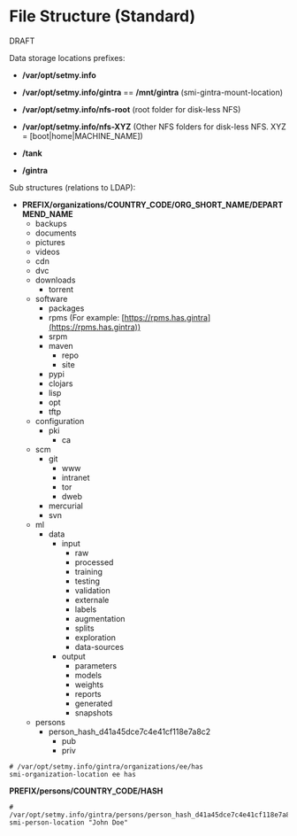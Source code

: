 # File Structure (Standard)

DRAFT

Data storage locations prefixes:

* **/var/opt/setmy.info**

* **/var/opt/setmy.info/gintra** == **/mnt/gintra** (smi-gintra-mount-location)

* **/var/opt/setmy.info/nfs-root** (root folder for disk-less NFS)

* **/var/opt/setmy.info/nfs-XYZ** (Other NFS folders for disk-less NFS. XYZ = [boot|home|MACHINE_NAME])

* **/tank**

* **/gintra**

Sub structures (relations to LDAP):

* **PREFIX/organizations/COUNTRY_CODE/ORG_SHORT_NAME/DEPARTMEND_NAME**
    * backups
    * documents
    * pictures
    * videos
    * cdn
    * dvc
    * downloads
        * torrent
    * software
        * packages
        * rpms (For example: [https://rpms.has.gintra](https://rpms.has.gintra))
        * srpm
        * maven
            * repo
            * site
        * pypi
        * clojars
        * lisp
        * opt
        * tftp
    * configuration
        * pki
            * ca
    * scm
        * git
            * www
            * intranet
            * tor
            * dweb
        * mercurial
        * svn
    * ml
        * data
            * input
                * raw
                * processed
                * training
                * testing
                * validation
                * externale
                * labels
                * augmentation
                * splits
                * exploration
                * data-sources
            * output
                * parameters
                * models
                * weights
                * reports
                * generated
                * snapshots
    * persons
        * person_hash_d41a45dce7c4e41cf118e7a8c2
            * pub
            * priv

```shell
# /var/opt/setmy.info/gintra/organizations/ee/has
smi-organization-location ee has
```

**PREFIX/persons/COUNTRY_CODE/HASH**

```shell
# /var/opt/setmy.info/gintra/persons/person_hash_d41a45dce7c4e41cf118e7a8c2
smi-person-location "John Doe"
```
